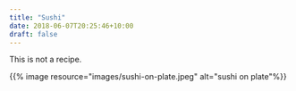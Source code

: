 ```yaml
---
title: "Sushi"
date: 2018-06-07T20:25:46+10:00
draft: false
---
```


This is not a recipe.

{{% image resource="images/sushi-on-plate.jpeg" alt="sushi on plate"%}}




